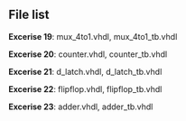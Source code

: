 ## File list


**Excerise 19**: mux_4to1.vhdl, mux_4to1_tb.vhdl

**Excerise 20**: counter.vhdl, counter_tb.vhdl

**Excerise 21**: d_latch.vhdl, d_latch_tb.vhdl

**Excerise 22**: flipflop.vhdl, flipflop_tb.vhdl

**Excerise 23**: adder.vhdl, adder_tb.vhdl
